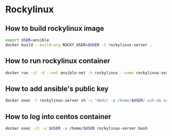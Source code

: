 # Rockylinux

## How to build rockylinux image

```bash
export USER=ansible
docker build --build-arg ROCKY_USER=$USER -t rockylinux-server .
```

## How to run rockylinux container

```bash
docker run -it -d --net ansible-net -h rockylinux --name rockylinux-server --cap-add SYS_ADMIN -v /sys/fs/cgroup:/sys/fs/cgroup --cgroupns=host rockylinux-server
```

## How to add ansible's public key

```bash
docker exec -t rockylinux-server sh -c "mkdir -p /home/$USER/.ssh && echo '$(docker exec -t ansible cat /home/ansible/.ssh/ssh_host_ed25519_key.pub)' > /home/$USER/.ssh/authorized_keys"
```

## How to log into centos container

```bash
docker exec -it -u $USER -w /home/$USER rockylinux-server bash
```
